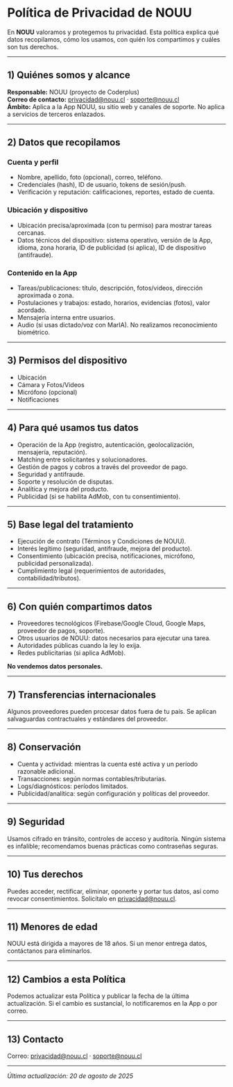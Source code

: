 # Política de Privacidad de NOUU

En **NOUU** valoramos y protegemos tu privacidad. Esta política explica qué datos recopilamos, cómo los usamos, con quién los compartimos y cuáles son tus derechos.

---

## 1) Quiénes somos y alcance
**Responsable:** NOUU (proyecto de Coderplus)  
**Correo de contacto:** [privacidad@nouu.cl](mailto:privacidad@nouu.cl) · [soporte@nouu.cl](mailto:soporte@nouu.cl)  
**Ámbito:** Aplica a la App NOUU, su sitio web y canales de soporte. No aplica a servicios de terceros enlazados.

---

## 2) Datos que recopilamos
### Cuenta y perfil
- Nombre, apellido, foto (opcional), correo, teléfono.  
- Credenciales (hash), ID de usuario, tokens de sesión/push.  
- Verificación y reputación: calificaciones, reportes, estado de cuenta.

### Ubicación y dispositivo
- Ubicación precisa/aproximada (con tu permiso) para mostrar tareas cercanas.  
- Datos técnicos del dispositivo: sistema operativo, versión de la App, idioma, zona horaria, ID de publicidad (si aplica), ID de dispositivo (antifraude).

### Contenido en la App
- Tareas/publicaciones: título, descripción, fotos/videos, dirección aproximada o zona.  
- Postulaciones y trabajos: estado, horarios, evidencias (fotos), valor acordado.  
- Mensajería interna entre usuarios.  
- Audio (si usas dictado/voz con MarIA). No realizamos reconocimiento biométrico.

---

## 3) Permisos del dispositivo
- Ubicación  
- Cámara y Fotos/Videos  
- Micrófono (opcional)  
- Notificaciones

---

## 4) Para qué usamos tus datos
- Operación de la App (registro, autenticación, geolocalización, mensajería, reputación).  
- Matching entre solicitantes y solucionadores.  
- Gestión de pagos y cobros a través del proveedor de pago.  
- Seguridad y antifraude.  
- Soporte y resolución de disputas.  
- Analítica y mejora del producto.  
- Publicidad (si se habilita AdMob, con tu consentimiento).

---

## 5) Base legal del tratamiento
- Ejecución de contrato (Términos y Condiciones de NOUU).  
- Interés legítimo (seguridad, antifraude, mejora del producto).  
- Consentimiento (ubicación precisa, notificaciones, micrófono, publicidad personalizada).  
- Cumplimiento legal (requerimientos de autoridades, contabilidad/tributos).

---

## 6) Con quién compartimos datos
- Proveedores tecnológicos (Firebase/Google Cloud, Google Maps, proveedor de pagos, soporte).  
- Otros usuarios de NOUU: datos necesarios para ejecutar una tarea.  
- Autoridades públicas cuando la ley lo exija.  
- Redes publicitarias (si aplica AdMob).  

**No vendemos datos personales.**

---

## 7) Transferencias internacionales
Algunos proveedores pueden procesar datos fuera de tu país. Se aplican salvaguardas contractuales y estándares del proveedor.

---

## 8) Conservación
- Cuenta y actividad: mientras la cuenta esté activa y un período razonable adicional.  
- Transacciones: según normas contables/tributarias.  
- Logs/diagnósticos: períodos limitados.  
- Publicidad/analítica: según configuración y políticas del proveedor.

---

## 9) Seguridad
Usamos cifrado en tránsito, controles de acceso y auditoría. Ningún sistema es infalible; recomendamos buenas prácticas como contraseñas seguras.

---

## 10) Tus derechos
Puedes acceder, rectificar, eliminar, oponerte y portar tus datos, así como revocar consentimientos. Solicítalo en [privacidad@nouu.cl](mailto:privacidad@nouu.cl).

---

## 11) Menores de edad
NOUU está dirigida a mayores de 18 años. Si un menor entrega datos, contáctanos para eliminarlos.

---

## 12) Cambios a esta Política
Podemos actualizar esta Política y publicar la fecha de la última actualización. Si el cambio es sustancial, lo notificaremos en la App o por correo.

---

## 13) Contacto
Correo: [privacidad@nouu.cl](mailto:privacidad@nouu.cl) · [soporte@nouu.cl](mailto:soporte@nouu.cl)

---

*Última actualización: 20 de agosto de 2025*

